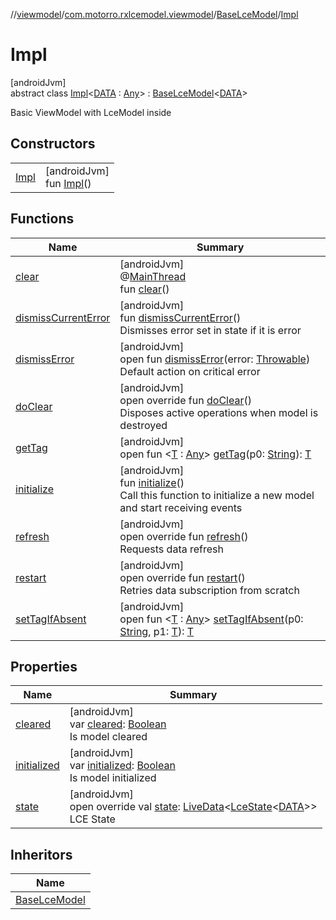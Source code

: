 //[viewmodel](../../../../index.md)/[com.motorro.rxlcemodel.viewmodel](../../index.md)/[BaseLceModel](../index.md)/[Impl](index.md)

# Impl

[androidJvm]\
abstract class [Impl](index.md)&lt;[DATA](index.md) : [Any](https://kotlinlang.org/api/latest/jvm/stdlib/kotlin/-any/index.html)&gt; : [BaseLceModel](../index.md)&lt;[DATA](index.md)&gt; 

Basic ViewModel with LceModel inside

## Constructors

| | |
|---|---|
| [Impl](-impl.md) | [androidJvm]<br>fun [Impl](-impl.md)() |

## Functions

| Name | Summary |
|---|---|
| [clear](../../-base-view-model/index.md#-1936886459%2FFunctions%2F1456247564) | [androidJvm]<br>@[MainThread](https://developer.android.com/reference/kotlin/androidx/annotation/MainThread.html)<br>fun [clear](../../-base-view-model/index.md#-1936886459%2FFunctions%2F1456247564)() |
| [dismissCurrentError](../dismiss-current-error.md) | [androidJvm]<br>fun [dismissCurrentError](../dismiss-current-error.md)()<br>Dismisses error set in state if it is error |
| [dismissError](../dismiss-error.md) | [androidJvm]<br>open fun [dismissError](../dismiss-error.md)(error: [Throwable](https://kotlinlang.org/api/latest/jvm/stdlib/kotlin/-throwable/index.html))<br>Default action on critical error |
| [doClear](do-clear.md) | [androidJvm]<br>open override fun [doClear](do-clear.md)()<br>Disposes active operations when model is destroyed |
| [getTag](../../-base-view-model/index.md#-215894976%2FFunctions%2F1456247564) | [androidJvm]<br>open fun &lt;[T](../../-base-view-model/index.md#-215894976%2FFunctions%2F1456247564) : [Any](https://kotlinlang.org/api/latest/jvm/stdlib/kotlin/-any/index.html)&gt; [getTag](../../-base-view-model/index.md#-215894976%2FFunctions%2F1456247564)(p0: [String](https://kotlinlang.org/api/latest/jvm/stdlib/kotlin/-string/index.html)): [T](../../-base-view-model/index.md#-215894976%2FFunctions%2F1456247564) |
| [initialize](../../-base-view-model/initialize.md) | [androidJvm]<br>fun [initialize](../../-base-view-model/initialize.md)()<br>Call this function to initialize a new model and start receiving events |
| [refresh](refresh.md) | [androidJvm]<br>open override fun [refresh](refresh.md)()<br>Requests data refresh |
| [restart](restart.md) | [androidJvm]<br>open override fun [restart](restart.md)()<br>Retries data subscription from scratch |
| [setTagIfAbsent](../../-base-view-model/index.md#-1567230750%2FFunctions%2F1456247564) | [androidJvm]<br>open fun &lt;[T](../../-base-view-model/index.md#-1567230750%2FFunctions%2F1456247564) : [Any](https://kotlinlang.org/api/latest/jvm/stdlib/kotlin/-any/index.html)&gt; [setTagIfAbsent](../../-base-view-model/index.md#-1567230750%2FFunctions%2F1456247564)(p0: [String](https://kotlinlang.org/api/latest/jvm/stdlib/kotlin/-string/index.html), p1: [T](../../-base-view-model/index.md#-1567230750%2FFunctions%2F1456247564)): [T](../../-base-view-model/index.md#-1567230750%2FFunctions%2F1456247564) |

## Properties

| Name | Summary |
|---|---|
| [cleared](../../-base-view-model/cleared.md) | [androidJvm]<br>var [cleared](../../-base-view-model/cleared.md): [Boolean](https://kotlinlang.org/api/latest/jvm/stdlib/kotlin/-boolean/index.html)<br>Is model cleared |
| [initialized](../../-base-view-model/initialized.md) | [androidJvm]<br>var [initialized](../../-base-view-model/initialized.md): [Boolean](https://kotlinlang.org/api/latest/jvm/stdlib/kotlin/-boolean/index.html)<br>Is model initialized |
| [state](state.md) | [androidJvm]<br>open override val [state](state.md): [LiveData](https://developer.android.com/reference/kotlin/androidx/lifecycle/LiveData.html)&lt;[LceState](../../../../../base/base/com.motorro.rxlcemodel.base/-lce-state/index.md)&lt;[DATA](index.md)&gt;&gt;<br>LCE State |

## Inheritors

| Name |
|---|
| [BaseLceModel](../-with-updates/index.md) |
